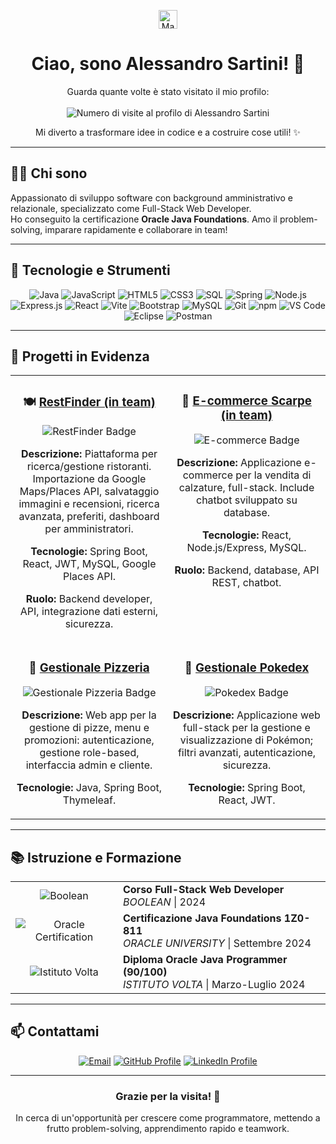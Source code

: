 <p align="center">
  <img src="https://raw.githubusercontent.com/MartinHeinz/MartinHeinz/master/wave.gif" width="30px" alt="Mano che saluta">
</p>
<h1 align="center">Ciao, sono Alessandro Sartini! 👋</h1>
<div align="center">
  Guarda quante volte è stato visitato il mio profilo:<br><br>
  <img src="https://profile-counter.glitch.me/alessandro-sartini/count.svg" alt="Numero di visite al profilo di Alessandro Sartini" style="vertical-align: middle;" />
</div>

<p align="center">
  Mi diverto a trasformare idee in codice e a costruire cose utili! ✨
</p>

---

## 👨‍💻 Chi sono  
Appassionato di sviluppo software con background amministrativo e relazionale, specializzato come Full-Stack Web Developer.  
Ho conseguito la certificazione **Oracle Java Foundations**. Amo il problem-solving, imparare rapidamente e collaborare in team!

---

## 🚀 Tecnologie e Strumenti

<div align="center">

![Java](https://img.shields.io/badge/Java-007396?style=for-the-badge&logo=java&logoColor=white)
![JavaScript](https://img.shields.io/badge/JavaScript-F7DF1E?style=for-the-badge&logo=javascript&logoColor=black)
![HTML5](https://img.shields.io/badge/HTML5-E34F26?style=for-the-badge&logo=html5&logoColor=white)
![CSS3](https://img.shields.io/badge/CSS3-1572B6?style=for-the-badge&logo=css3&logoColor=white)
![SQL](https://img.shields.io/badge/SQL-4479A1?style=for-the-badge&logo=mysql&logoColor=white)
![Spring](https://img.shields.io/badge/Spring-66BB66?style=for-the-badge&logo=spring&logoColor=white)
![Node.js](https://img.shields.io/badge/Node.js-339933?style=for-the-badge&logo=node.js&logoColor=white)
![Express.js](https://img.shields.io/badge/Express.js-000000?style=for-the-badge&logo=express&logoColor=white)
![React](https://img.shields.io/badge/React-61DAFB?style=for-the-badge&logo=react&logoColor=black)
![Vite](https://img.shields.io/badge/Vite-646CFF?style=for-the-badge&logo=vite&logoColor=white)
![Bootstrap](https://img.shields.io/badge/Bootstrap-7952B3?style=for-the-badge&logo=bootstrap&logoColor=white)
![MySQL](https://img.shields.io/badge/MySQL-4479A1?style=for-the-badge&logo=mysql&logoColor=white)
![Git](https://img.shields.io/badge/Git-F05032?style=for-the-badge&logo=git&logoColor=white)
![npm](https://img.shields.io/badge/npm-CB3837?style=for-the-badge&logo=npm&logoColor=white)
![VS Code](https://img.shields.io/badge/VS%20Code-007ACC?style=for-the-badge&logo=visual-studio-code&logoColor=white)
![Eclipse](https://img.shields.io/badge/Eclipse-2C2255?style=for-the-badge&logo=eclipse&logoColor=white)
![Postman](https://img.shields.io/badge/Postman-FF6C37?style=for-the-badge&logo=postman&logoColor=white)

</div>

---

## 🎯 Progetti in Evidenza

<div align="center">

<table width="100%">
  <tr>
    <td width="50%" align="center" valign="top">
      <h3>🍽️ <a href="https://github.com/alessandro-sartini/Plateform-Challenge">RestFinder (in team)</a></h3>
      <img src="https://img.shields.io/badge/Progetto-RestFinder-22c55e?style=for-the-badge" alt="RestFinder Badge">
      <p><strong>Descrizione:</strong> Piattaforma per ricerca/gestione ristoranti. Importazione da Google Maps/Places API, salvataggio immagini e recensioni, ricerca avanzata, preferiti, dashboard per amministratori.</p>
      <p><strong>Tecnologie:</strong> Spring Boot, React, JWT, MySQL, Google Places API.</p>
      <p><strong>Ruolo:</strong> Backend developer, API, integrazione dati esterni, sicurezza.</p>
    </td>
    <td width="50%" align="center" valign="top">
      <h3>👟 <a href="https://github.com/alessandro-sartini/scarpe_diem">E-commerce Scarpe (in team)</a></h3>
      <img src="https://img.shields.io/badge/Progetto-E--commerce-orange?style=for-the-badge" alt="E-commerce Badge">
      <p><strong>Descrizione:</strong> Applicazione e-commerce per la vendita di calzature, full-stack. Include chatbot sviluppato su database.</p>
      <p><strong>Tecnologie:</strong> React, Node.js/Express, MySQL.</p>
      <p><strong>Ruolo:</strong> Backend, database, API REST, chatbot.</p>
    </td>
  </tr>
  <tr>
    <td width="50%" align="center" valign="top">
      <h3>🍕 <a href="https://github.com/alessandro-sartini/pizzeria-gestionale">Gestionale Pizzeria</a></h3>
      <img src="https://img.shields.io/badge/Progetto-Pizzeria--Gestionale-yellow?style=for-the-badge" alt="Gestionale Pizzeria Badge">
      <p><strong>Descrizione:</strong> Web app per la gestione di pizze, menu e promozioni: autenticazione, gestione role-based, interfaccia admin e cliente.</p>
      <p><strong>Tecnologie:</strong> Java, Spring Boot, Thymeleaf.</p>
    </td>
    <td width="50%" align="center" valign="top">
      <h3>📝 <a href="https://github.com/alessandro-sartini/pokedex-springboot-react">Gestionale Pokedex</a></h3>
      <img src="https://img.shields.io/badge/Progetto-Pokedex--Gestionale-indigo?style=for-the-badge" alt="Pokedex Badge">
      <p><strong>Descrizione:</strong> Applicazione web full-stack per la gestione e visualizzazione di Pokémon; filtri avanzati, autenticazione, sicurezza.</p>
      <p><strong>Tecnologie:</strong> Spring Boot, React, JWT.</p>
    </td>
  </tr>
</table>

</div>

---

## 📚 Istruzione e Formazione

<div align="center">
  <table>
    <tr>
      <td align="center"><img src="https://img.shields.io/badge/Boolean-Corso-brightgreen?style=for-the-badge" alt="Boolean"></td>
      <td><strong>Corso Full-Stack Web Developer</strong><br><em>BOOLEAN</em> | 2024</td>
    </tr>
    <tr>
      <td align="center"><img src="https://img.shields.io/badge/Oracle-F00000?style=for-the-badge&logo=oracle&logoColor=white" alt="Oracle Certification"></td>
      <td><strong>Certificazione Java Foundations 1Z0-811</strong><br><em>ORACLE UNIVERSITY</em> | Settembre 2024</td>
    </tr>
    <tr>
      <td align="center"><img src="https://img.shields.io/badge/Istituto%20Volta-Diploma-blue?style=for-the-badge" alt="Istituto Volta"></td>
      <td><strong>Diploma Oracle Java Programmer (90/100)</strong><br><em>ISTITUTO VOLTA</em> | Marzo-Luglio 2024</td>
    </tr>
  </table>
</div>

---

## 📫 Contattami

<div align="center">
  <a href="mailto:ale.sartini.98+ghub@gmail.com"><img src="https://img.shields.io/badge/Email-Contattami!-D14836?style=for-the-badge&logo=gmail&logoColor=white" alt="Email"></a>
  <a href="https://github.com/alessandro-sartini"><img src="https://img.shields.io/badge/GitHub-Profilo-181717?style=for-the-badge&logo=github&logoColor=white" alt="GitHub Profile"></a>
  <a href="https://www.linkedin.com/in/alessandro-sartini-a123a6201/"><img src="https://img.shields.io/badge/LinkedIn-Profilo-0077B5?style=for-the-badge&logo=linkedin&logoColor=white" alt="LinkedIn Profile"></a>
</div>

---

<div align="center">
  <h3>Grazie per la visita! 🙏</h3>
  <p>In cerca di un'opportunità per crescere come programmatore, mettendo a frutto problem-solving, apprendimento rapido e teamwork.</p>
</div>
